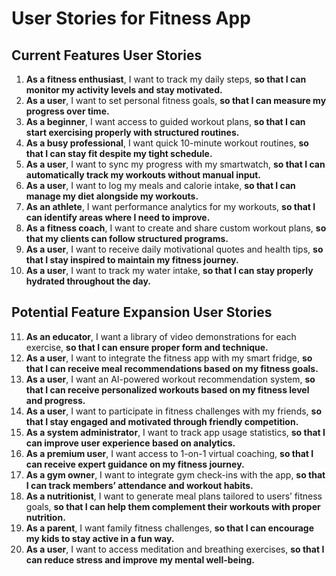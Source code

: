 # User Stories for Fitness App

## Current Features User Stories

1. **As a fitness enthusiast**, I want to track my daily steps, **so that I can monitor my activity levels and stay motivated.**  
2. **As a user**, I want to set personal fitness goals, **so that I can measure my progress over time.**  
3. **As a beginner**, I want access to guided workout plans, **so that I can start exercising properly with structured routines.**  
4. **As a busy professional**, I want quick 10-minute workout routines, **so that I can stay fit despite my tight schedule.**  
5. **As a user**, I want to sync my progress with my smartwatch, **so that I can automatically track my workouts without manual input.**  
6. **As a user**, I want to log my meals and calorie intake, **so that I can manage my diet alongside my workouts.**  
7. **As an athlete**, I want performance analytics for my workouts, **so that I can identify areas where I need to improve.**  
8. **As a fitness coach**, I want to create and share custom workout plans, **so that my clients can follow structured programs.**  
9. **As a user**, I want to receive daily motivational quotes and health tips, **so that I stay inspired to maintain my fitness journey.**  
10. **As a user**, I want to track my water intake, **so that I can stay properly hydrated throughout the day.**  

## Potential Feature Expansion User Stories

11. **As an educator**, I want a library of video demonstrations for each exercise, **so that I can ensure proper form and technique.**  
12. **As a user**, I want to integrate the fitness app with my smart fridge, **so that I can receive meal recommendations based on my fitness goals.**  
13. **As a user**, I want an AI-powered workout recommendation system, **so that I can receive personalized workouts based on my fitness level and progress.**  
14. **As a user**, I want to participate in fitness challenges with my friends, **so that I stay engaged and motivated through friendly competition.**  
15. **As a system administrator**, I want to track app usage statistics, **so that I can improve user experience based on analytics.**  
16. **As a premium user**, I want access to 1-on-1 virtual coaching, **so that I can receive expert guidance on my fitness journey.**  
17. **As a gym owner**, I want to integrate gym check-ins with the app, **so that I can track members’ attendance and workout habits.**  
18. **As a nutritionist**, I want to generate meal plans tailored to users’ fitness goals, **so that I can help them complement their workouts with proper nutrition.**  
19. **As a parent**, I want family fitness challenges, **so that I can encourage my kids to stay active in a fun way.**  
20. **As a user**, I want to access meditation and breathing exercises, **so that I can reduce stress and improve my mental well-being.**  
